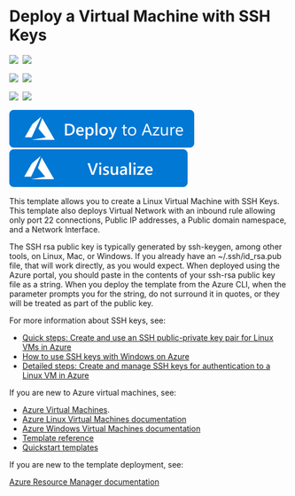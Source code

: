 # Deploy a Virtual Machine with SSH Keys

<IMG SRC="https://azurequickstartsservice.blob.core.windows.net/badges/101-vm-sshkey/PublicLastTestDate.svg" />&nbsp;
<IMG SRC="https://azurequickstartsservice.blob.core.windows.net/badges/101-vm-sshkey/PublicDeployment.svg" />&nbsp;

<IMG SRC="https://azurequickstartsservice.blob.core.windows.net/badges/101-vm-sshkey/FairfaxLastTestDate.svg" />&nbsp;
<IMG SRC="https://azurequickstartsservice.blob.core.windows.net/badges/101-vm-sshkey/FairfaxDeployment.svg" />&nbsp;

<IMG SRC="https://azurequickstartsservice.blob.core.windows.net/badges/101-vm-sshkey/BestPracticeResult.svg" />&nbsp;
<IMG SRC="https://azurequickstartsservice.blob.core.windows.net/badges/101-vm-sshkey/CredScanResult.svg" />&nbsp;

<a href="https://portal.azure.com/#create/Microsoft.Template/uri/https%3A%2F%2Fraw.githubusercontent.com%2FAzure%2Fazure-quickstart-templates%2Fmaster%2F101-vm-sshkey%2Fazuredeploy.json" target="_blank">
    <img src="https://raw.githubusercontent.com/Azure/azure-quickstart-templates/master/1-CONTRIBUTION-GUIDE/images/deploytoazure.svg?sanitize=true"/>
</a>
<a href="http://armviz.io/#/?load=https%3A%2F%2Fraw.githubusercontent.com%2FAzure%2Fazure-quickstart-templates%2Fmaster%2F101-vm-sshkey%2Fazuredeploy.json" target="_blank">
    <img src="https://raw.githubusercontent.com/Azure/azure-quickstart-templates/master/1-CONTRIBUTION-GUIDE/images/visualizebutton.svg?sanitize=true"/>
</a>

This template allows you to create a Linux Virtual Machine with SSH Keys. This template also deploys Virtual Network with an inbound rule allowing only port 22 connections, Public IP addresses, a Public domain namespace, and a Network Interface. 

The SSH rsa public key is typically generated by ssh-keygen, among other tools, on Linux, Mac, or Windows. If you already have an ~/.ssh/id_rsa.pub file, that will work directly, as you would expect. When deployed using the Azure portal, you should paste in the contents of your ssh-rsa public key file as a string. When you deploy the template from the Azure CLI, when the parameter prompts you for the string, do not surround it in quotes, or they will be treated as part of the public key. 

For more information about SSH keys, see:

- [Quick steps: Create and use an SSH public-private key pair for Linux VMs in Azure](https://docs.microsoft.com/azure/virtual-machines/linux/mac-create-ssh-keys)
- [How to use SSH keys with Windows on Azure](https://docs.microsoft.com/azure/virtual-machines/linux/ssh-from-windows)
- [Detailed steps: Create and manage SSH keys for authentication to a Linux VM in Azure](https://docs.microsoft.com/azure/virtual-machines/linux/create-ssh-keys-detailed)

If you are new to Azure virtual machines, see:

- [Azure Virtual Machines](https://azure.microsoft.com/services/virtual-machines/).
- [Azure Linux Virtual Machines documentation](https://docs.microsoft.com/azure/virtual-machines/linux/)
- [Azure Windows Virtual Machines documentation](https://docs.microsoft.com/azure/virtual-machines/windows/)
- [Template reference](https://docs.microsoft.com/azure/templates/microsoft.compute/allversions)
- [Quickstart templates](https://azure.microsoft.com/resources/templates/?resourceType=Microsoft.Compute&pageNumber=1&sort=Popular)

If you are new to the template deployment, see:

[Azure Resource Manager documentation](https://docs.microsoft.com/azure/azure-resource-manager/)

